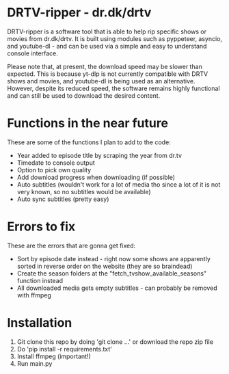 # DRTV-ripper - dr.dk/drtv
DRTV-ripper is a software tool that is able to help rip specific shows or movies from dr.dk/drtv. It is built using modules such as pyppeteer, asyncio, and youtube-dl - and can be used via a simple and easy to understand console interface.

Please note that, at present, the download speed may be slower than expected. This is because yt-dlp is not currently compatible with DRTV shows and movies, and youtube-dl is being used as an alternative. However, despite its reduced speed, the software remains highly functional and can still be used to download the desired content.

# Functions in the near future
These are some of the functions I plan to add to the code:

* Year added to episode title by scraping the year from dr.tv
* Timedate to console output
* Option to pick own quality
* Add download progress when downloading (if possible)
* Auto subtitles (wouldn't work for a lot of media tho since a lot of it is not very known, so no subtitles would be available)
* Auto sync subtitles (pretty easy)

# Errors to fix
These are the errors that are gonna get fixed:
* Sort by episode date instead - right now some shows are apparently sorted in reverse order on the website (they are so braindead)
* Create the season folders at the "fetch_tvshow_available_seasons" function instead
* All downloaded media gets empty subtitles - can probably be removed with ffmpeg

# Installation
1. Git clone this repo by doing 'git clone ...' or download the repo zip file
2. Do 'pip install -r requirements.txt' 
3. Install ffmpeg (important!)
4. Run main.py
